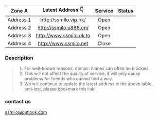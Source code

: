 | Zone A | Latest Address 👇 | Service | Status |
| :----: | :----: | :----: | :----: |
| Address 1 | http://ssmilo.vip.hk/| Open| 
| Address 2 | http://ssmilo.u888.cn/| Open| 
| Address 3 | http://www.ssmilo.uk.to| Open| 
| Address 4 | http://www.ssmilo.net| Close| 


### Description

> 1. For well-known reasons, domain names can often be blocked.
> 2. This will not affect the quality of service, it will only cause problems for friends who cannot find a way.
> 3. We will continue to update the latest address in the above table, anti-lost, please bookmark this link!

### contact us
ssmilo@outlook.com
